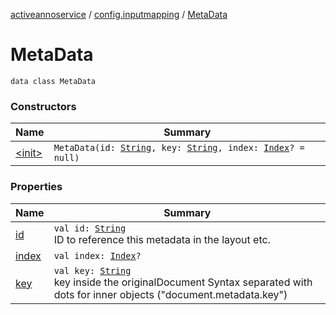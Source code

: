 [activeannoservice](../../index.md) / [config.inputmapping](../index.md) / [MetaData](./index.md)

# MetaData

`data class MetaData`

### Constructors

| Name | Summary |
|---|---|
| [&lt;init&gt;](-init-.md) | `MetaData(id: `[`String`](https://kotlinlang.org/api/latest/jvm/stdlib/kotlin/-string/index.html)`, key: `[`String`](https://kotlinlang.org/api/latest/jvm/stdlib/kotlin/-string/index.html)`, index: `[`Index`](../-index.md)`? = null)` |

### Properties

| Name | Summary |
|---|---|
| [id](id.md) | `val id: `[`String`](https://kotlinlang.org/api/latest/jvm/stdlib/kotlin/-string/index.html)<br>ID to reference this metadata in the layout etc. |
| [index](--index--.md) | `val index: `[`Index`](../-index.md)`?` |
| [key](key.md) | `val key: `[`String`](https://kotlinlang.org/api/latest/jvm/stdlib/kotlin/-string/index.html)<br>key inside the originalDocument Syntax separated with dots for inner objects ("document.metadata.key") |
